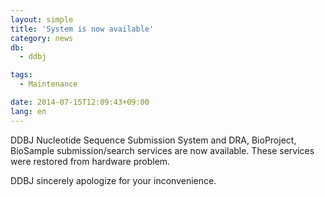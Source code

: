 ```yaml
---
layout: simple
title: 'System is now available'
category: news
db:
  - ddbj

tags:
  - Maintenance

date: 2014-07-15T12:09:43+09:00
lang: en
---
```


<p>DDBJ Nucleotide Sequence Submission System and DRA, BioProject, BioSample submission/search services are now available. These services were restored from hardware problem.</p>

<p>DDBJ sincerely apologize for your inconvenience.</p>
